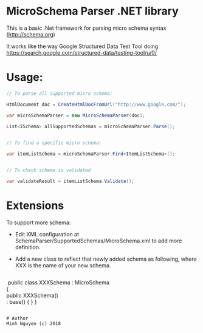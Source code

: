 # MicroSchema Parser .NET library

This is a basic .Net framework for parsing micro schema syntax (http://schema.org) 

It works like the way Google Structured Data Test Tool doing https://search.google.com/structured-data/testing-tool/u/0/ 

# Usage:

```c#
// To parse all supported micro schema:

HtmlDocument doc = CreateHtmlDocFromUrl("http://www.google.com/");

var microSchemaParser = new MicroSchemaParser(doc);

List<ISchema> allSupportedSchemas = microSchemaParser.Parse();  
  

// To find a specific micro schema:

var itemListSchema = microSchemaParser.Find<ItemListSchema>();


// To check schema is validated

var validateResult = itemListSchema.Validate();

```

# Extensions

To support more schema:
* Edit XML configuration at SchemaParser/SupportedSchemas/MicroSchema.xml to add more definition.
* Add a new class to reflect that newly added schema as following, where XXX is the name of your new schema.
  
  ```c#
  public class XXXSchema : MicroSchema  
  {    
        public XXXSchema()        
            : base()
        {
        }
  }
  ```

# Author
 Minh Nguyen (c) 2018
 
